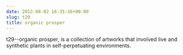```yaml
---
date: 2012-08-02 16:35:16+00:00
slug: t29
title: organic prosper
---
```


t29--organic prosper, is a collection of artworks that involved live and synthetic plants in self-perpetuating environments.



